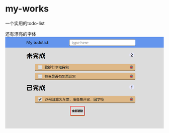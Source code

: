 # my-works
一个实用的todo-list

还有漂亮的字体
![Image text](https://github.com/zhangGuo-CN/my-works/blob/master/todolist-prime%20(1).png)
